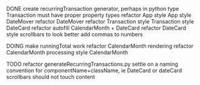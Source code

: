 DONE
create recurringTransaction generator, perhaps in python
type Transaction must have proper property types
refactor App
style App
style DateMover
refactor DateMover
refactor Transaction
style Transaction
style DateCard
refactor autofill CalendarMonth + DateCard
refactor DateCard
style scrollbars to look better
add commas to numbers

DOING
make runningTotal work
refactor CalendarMonth rendering
refactor CalendarMonth processing
style CalendarMonth

TODO
refactor generateRecurringTransactions.py
settle on a naming convention for componentName+className, ie DateCard or dateCard
scrollbars should not touch content